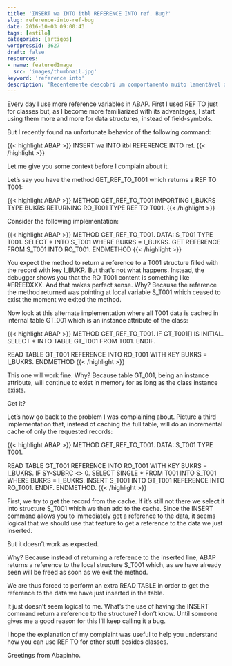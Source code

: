 ```yaml
---
title: 'INSERT wa INTO itbl REFERENCE INTO ref. Bug?'
slug: reference-into-ref-bug
date: 2016-10-03 09:00:43
tags: [estilo]
categories: [artigos]
wordpressId: 3627
draft: false
resources:
- name: featuredImage
  src: 'images/thumbnail.jpg'
keyword: 'reference into'
description: 'Recentemente descobri um comportamento muito lamentável do seguinte comando: INSERT wa INTO itbl REFERENCE INTO ref. Passo a explicar.'
---
```

Every day I use more reference variables in ABAP. First I used REF TO just for classes but, as I become more familiarized with its advantages, I start using them more and more for data structures, instead of field-symbols.

But I recently found na unfortunate behavior of the following command:


{{< highlight ABAP >}}
INSERT wa INTO itbl REFERENCE INTO ref.
{{< /highlight >}}

Let me give you some context before I complain about it.

<!--more-->

Let’s say you have the method GET_REF_TO_T001 which returns a REF TO T001:


{{< highlight ABAP >}}
METHOD GET_REF_TO_T001
  IMPORTING
    I_BUKRS TYPE BUKRS
  RETURNING
    RO_T001 TYPE REF TO T001.
{{< /highlight >}}

Consider the following implementation:


{{< highlight ABAP >}}
METHOD GET_REF_TO_T001.
  DATA: S_T001 TYPE T001.
  SELECT * INTO S_T001 WHERE BUKRS = I_BUKRS.
  GET REFERENCE FROM S_T001 INTO RO_T001.
ENDMETHOD
{{< /highlight >}}

You expect the method to return a reference to a T001 structure filled with the record with key I_BUKR. But that’s not what happens. Instead, the debugger shows you that the RO_T001 content is something like #FREEDXXX. And that makes perfect sense. Why? Because the reference the method returned was pointing at local variable S_T001 which ceased to exist the moment we exited the method.

Now look at this alternate implementation where all T001 data is cached in internal table GT_001 which is an instance attribute of the class:


{{< highlight ABAP >}}
METHOD GET_REF_TO_T001.
  IF GT_T001[] IS INITIAL.
    SELECT * INTO TABLE GT_T001 FROM T001.
  ENDIF.

  READ TABLE GT_T001 REFERENCE INTO RO_T001 WITH KEY BUKRS = I_BUKRS.
ENDMETHOD
{{< /highlight >}}

This one will work fine. Why? Because table GT_001, being an instance attribute, will continue to exist in memory for as long as the class instance exists.

Get it?

Let’s now go back to the problem I was complaining about. Picture a third implementation that, instead of caching the full table, will do an incremental cache of only the requested records:


{{< highlight ABAP >}}
METHOD GET_REF_TO_T001.
  DATA: S_T001 TYPE T001.

  READ TABLE GT_T001 REFERENCE INTO RO_T001 WITH KEY BUKRS = I_BUKRS.
  IF SY-SUBRC <> 0.
    SELECT SINGLE * FROM T001 INTO S_T001 WHERE BUKRS = I_BUKRS.
    INSERT S_T001 INTO GT_T001 REFERENCE INTO RO_T001.
  ENDIF.
ENDMETHOD.
{{< /highlight >}}

First, we try to get the record from the cache. If it’s still not there we select it into structure S_T001 which we then add to the cache. Since the INSERT command allows you to immediately get a reference to the data, it seems logical that we should use that feature to get a reference to the data we just inserted.

But it doesn’t work as expected.

Why? Because instead of returning a reference to the inserted line, ABAP returns a reference to the local structure S_T001 which, as we have already seen will be freed as soon as we exit the method.

We are thus forced to perform an extra READ TABLE in order to get the reference to the data we have just inserted in the table.

It just doesn’t seem logical to me. What’s the use of having the INSERT command return a reference to the structure? I don’t know. Until someone gives me a good reason for this I’ll keep calling it a bug.

I hope the explanation of my complaint was useful to help you understand how you can use REF TO for other stuff besides classes.

Greetings from Abapinho.

